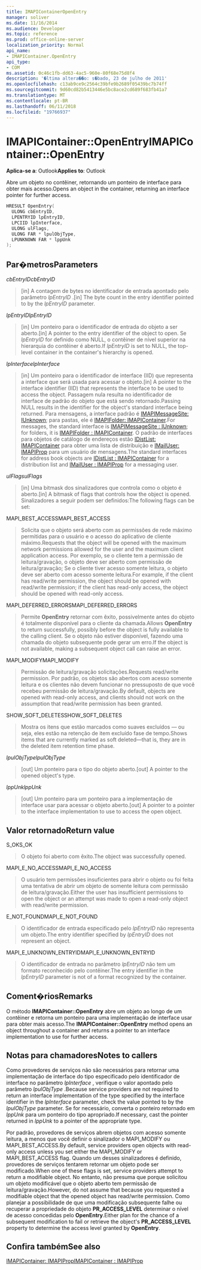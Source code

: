 ```yaml
---
title: IMAPIContainerOpenEntry
manager: soliver
ms.date: 11/16/2014
ms.audience: Developer
ms.topic: reference
ms.prod: office-online-server
localization_priority: Normal
api_name:
- IMAPIContainer.OpenEntry
api_type:
- COM
ms.assetid: 0c46c1fb-dd63-4ac5-960e-80f68e75d8f4
description: '�ltima altera��o: s�bado, 23 de julho de 2011'
ms.openlocfilehash: c13ab9ce9c2564c39bfe9b2689f05439bc7b74ff
ms.sourcegitcommit: 9d60cd82b5413446e5bc8ace2cd689f683fb41a7
ms.translationtype: MT
ms.contentlocale: pt-BR
ms.lasthandoff: 06/11/2018
ms.locfileid: "19766937"
---
```

# <a name="imapicontaineropenentry"></a><span data-ttu-id="0f29c-103">IMAPIContainer::OpenEntry</span><span class="sxs-lookup"><span data-stu-id="0f29c-103">IMAPIContainer::OpenEntry</span></span>

  
  
<span data-ttu-id="0f29c-104">**Aplica-se a**: Outlook</span><span class="sxs-lookup"><span data-stu-id="0f29c-104">**Applies to**: Outlook</span></span> 
  
<span data-ttu-id="0f29c-105">Abre um objeto no contêiner, retornando um ponteiro de interface para obter mais acesso.</span><span class="sxs-lookup"><span data-stu-id="0f29c-105">Opens an object in the container, returning an interface pointer for further access.</span></span>
  
```cpp
HRESULT OpenEntry(
  ULONG cbEntryID,
  LPENTRYID lpEntryID,
  LPCIID lpInterface,
  ULONG ulFlags,
  ULONG FAR * lpulObjType,
  LPUNKNOWN FAR * lppUnk
);
```

## <a name="parameters"></a><span data-ttu-id="0f29c-106">Par�metros</span><span class="sxs-lookup"><span data-stu-id="0f29c-106">Parameters</span></span>

 <span data-ttu-id="0f29c-107">_cbEntryID_</span><span class="sxs-lookup"><span data-stu-id="0f29c-107">_cbEntryID_</span></span>
  
> <span data-ttu-id="0f29c-108">[in] A contagem de bytes no identificador de entrada apontado pelo parâmetro _lpEntryID_ .</span><span class="sxs-lookup"><span data-stu-id="0f29c-108">[in] The byte count in the entry identifier pointed to by the  _lpEntryID_ parameter.</span></span> 
    
 <span data-ttu-id="0f29c-109">_lpEntryID_</span><span class="sxs-lookup"><span data-stu-id="0f29c-109">_lpEntryID_</span></span>
  
> <span data-ttu-id="0f29c-110">[in] Um ponteiro para o identificador de entrada do objeto a ser aberto.</span><span class="sxs-lookup"><span data-stu-id="0f29c-110">[in] A pointer to the entry identifier of the object to open.</span></span> <span data-ttu-id="0f29c-111">Se _lpEntryID_ for definido como NULL, o contêiner de nível superior na hierarquia do contêiner é aberto.</span><span class="sxs-lookup"><span data-stu-id="0f29c-111">If  _lpEntryID_ is set to NULL, the top-level container in the container's hierarchy is opened.</span></span> 
    
 <span data-ttu-id="0f29c-112">_lpInterface_</span><span class="sxs-lookup"><span data-stu-id="0f29c-112">_lpInterface_</span></span>
  
> <span data-ttu-id="0f29c-113">[in] Um ponteiro para o identificador de interface (IID) que representa a interface que será usada para acessar o objeto.</span><span class="sxs-lookup"><span data-stu-id="0f29c-113">[in] A pointer to the interface identifier (IID) that represents the interface to be used to access the object.</span></span> <span data-ttu-id="0f29c-114">Passagem nula resulta no identificador de interface de padrão do objeto que está sendo retornado.</span><span class="sxs-lookup"><span data-stu-id="0f29c-114">Passing NULL results in the identifier for the object's standard interface being returned.</span></span> <span data-ttu-id="0f29c-115">Para mensagens, a interface padrão é [IMAPIMessageSite: IUnknown](imapimessagesiteiunknown.md); para pastas, ele é [IMAPIFolder: IMAPIContainer](imapifolderimapicontainer.md).</span><span class="sxs-lookup"><span data-stu-id="0f29c-115">For messages, the standard interface is [IMAPIMessageSite : IUnknown](imapimessagesiteiunknown.md); for folders, it is [IMAPIFolder : IMAPIContainer](imapifolderimapicontainer.md).</span></span> <span data-ttu-id="0f29c-116">O padrão de interfaces para objetos de catálogo de endereços estão [IDistList: IMAPIContainer](idistlistimapicontainer.md) para obter uma lista de distribuição e [IMailUser: IMAPIProp](imailuserimapiprop.md) para um usuário de mensagens.</span><span class="sxs-lookup"><span data-stu-id="0f29c-116">The standard interfaces for address book objects are [IDistList : IMAPIContainer](idistlistimapicontainer.md) for a distribution list and [IMailUser : IMAPIProp](imailuserimapiprop.md) for a messaging user.</span></span> 
    
 <span data-ttu-id="0f29c-117">_ulFlags_</span><span class="sxs-lookup"><span data-stu-id="0f29c-117">_ulFlags_</span></span>
  
> <span data-ttu-id="0f29c-118">[in] Uma bitmask dos sinalizadores que controla como o objeto é aberto.</span><span class="sxs-lookup"><span data-stu-id="0f29c-118">[in] A bitmask of flags that controls how the object is opened.</span></span> <span data-ttu-id="0f29c-119">Sinalizadores a seguir podem ser definidos:</span><span class="sxs-lookup"><span data-stu-id="0f29c-119">The following flags can be set:</span></span>
    
<span data-ttu-id="0f29c-120">MAPI_BEST_ACCESS</span><span class="sxs-lookup"><span data-stu-id="0f29c-120">MAPI_BEST_ACCESS</span></span> 
  
> <span data-ttu-id="0f29c-121">Solicita que o objeto será aberto com as permissões de rede máximo permitidas para o usuário e o acesso do aplicativo de cliente máximo.</span><span class="sxs-lookup"><span data-stu-id="0f29c-121">Requests that the object will be opened with the maximum network permissions allowed for the user and the maximum client application access.</span></span> <span data-ttu-id="0f29c-122">Por exemplo, se o cliente tem a permissão de leitura/gravação, o objeto deve ser aberto com permissão de leitura/gravação; Se o cliente tiver acesso somente leitura, o objeto deve ser aberto com acesso somente leitura.</span><span class="sxs-lookup"><span data-stu-id="0f29c-122">For example, if the client has read/write permission, the object should be opened with read/write permission; if the client has read-only access, the object should be opened with read-only access.</span></span> 
    
<span data-ttu-id="0f29c-123">MAPI_DEFERRED_ERRORS</span><span class="sxs-lookup"><span data-stu-id="0f29c-123">MAPI_DEFERRED_ERRORS</span></span> 
  
> <span data-ttu-id="0f29c-124">Permite **OpenEntry** retornar com êxito, possivelmente antes do objeto é totalmente disponível para o cliente da chamada.</span><span class="sxs-lookup"><span data-stu-id="0f29c-124">Allows **OpenEntry** to return successfully, possibly before the object is fully available to the calling client.</span></span> <span data-ttu-id="0f29c-125">Se o objeto não estiver disponível, fazendo uma chamada do objeto subsequente pode gerar um erro.</span><span class="sxs-lookup"><span data-stu-id="0f29c-125">If the object is not available, making a subsequent object call can raise an error.</span></span> 
    
<span data-ttu-id="0f29c-126">MAPI_MODIFY</span><span class="sxs-lookup"><span data-stu-id="0f29c-126">MAPI_MODIFY</span></span> 
  
> <span data-ttu-id="0f29c-127">Permissão de leitura/gravação solicitações.</span><span class="sxs-lookup"><span data-stu-id="0f29c-127">Requests read/write permission.</span></span> <span data-ttu-id="0f29c-128">Por padrão, os objetos são abertos com acesso somente leitura e os clientes não devem funcionar no pressuposto de que você recebeu permissão de leitura/gravação.</span><span class="sxs-lookup"><span data-stu-id="0f29c-128">By default, objects are opened with read-only access, and clients should not work on the assumption that read/write permission has been granted.</span></span> 
    
<span data-ttu-id="0f29c-129">SHOW_SOFT_DELETES</span><span class="sxs-lookup"><span data-stu-id="0f29c-129">SHOW_SOFT_DELETES</span></span>
  
> <span data-ttu-id="0f29c-130">Mostra os itens que estão marcados como suaves excluídos — ou seja, eles estão na retenção de item excluído fase de tempo.</span><span class="sxs-lookup"><span data-stu-id="0f29c-130">Shows items that are currently marked as soft deleted—that is, they are in the deleted item retention time phase.</span></span>
    
 <span data-ttu-id="0f29c-131">_lpulObjType_</span><span class="sxs-lookup"><span data-stu-id="0f29c-131">_lpulObjType_</span></span>
  
> <span data-ttu-id="0f29c-132">[out] Um ponteiro para o tipo do objeto aberto.</span><span class="sxs-lookup"><span data-stu-id="0f29c-132">[out] A pointer to the opened object's type.</span></span>
    
 <span data-ttu-id="0f29c-133">_lppUnk_</span><span class="sxs-lookup"><span data-stu-id="0f29c-133">_lppUnk_</span></span>
  
> <span data-ttu-id="0f29c-134">[out] Um ponteiro para um ponteiro para a implementação de interface usar para acessar o objeto aberto.</span><span class="sxs-lookup"><span data-stu-id="0f29c-134">[out] A pointer to a pointer to the interface implementation to use to access the open object.</span></span>
    
## <a name="return-value"></a><span data-ttu-id="0f29c-135">Valor retornado</span><span class="sxs-lookup"><span data-stu-id="0f29c-135">Return value</span></span>

<span data-ttu-id="0f29c-136">S_OK</span><span class="sxs-lookup"><span data-stu-id="0f29c-136">S_OK</span></span> 
  
> <span data-ttu-id="0f29c-137">O objeto foi aberto com êxito.</span><span class="sxs-lookup"><span data-stu-id="0f29c-137">The object was successfully opened.</span></span>
    
<span data-ttu-id="0f29c-138">MAPI_E_NO_ACCESS</span><span class="sxs-lookup"><span data-stu-id="0f29c-138">MAPI_E_NO_ACCESS</span></span> 
  
> <span data-ttu-id="0f29c-139">O usuário tem permissões insuficientes para abrir o objeto ou foi feita uma tentativa de abrir um objeto de somente leitura com permissão de leitura/gravação.</span><span class="sxs-lookup"><span data-stu-id="0f29c-139">Either the user has insufficient permissions to open the object or an attempt was made to open a read-only object with read/write permission.</span></span>
    
<span data-ttu-id="0f29c-140">E_NOT_FOUND</span><span class="sxs-lookup"><span data-stu-id="0f29c-140">MAPI_E_NOT_FOUND</span></span> 
  
> <span data-ttu-id="0f29c-141">O identificador de entrada especificado pelo _lpEntryID_ não representa um objeto.</span><span class="sxs-lookup"><span data-stu-id="0f29c-141">The entry identifier specified by  _lpEntryID_ does not represent an object.</span></span> 
    
<span data-ttu-id="0f29c-142">MAPI_E_UNKNOWN_ENTRYID</span><span class="sxs-lookup"><span data-stu-id="0f29c-142">MAPI_E_UNKNOWN_ENTRYID</span></span> 
  
> <span data-ttu-id="0f29c-143">O identificador de entrada no parâmetro _lpEntryID_ não tem um formato reconhecido pelo contêiner.</span><span class="sxs-lookup"><span data-stu-id="0f29c-143">The entry identifier in the  _lpEntryID_ parameter is not of a format recognized by the container.</span></span> 
    
## <a name="remarks"></a><span data-ttu-id="0f29c-144">Coment�rios</span><span class="sxs-lookup"><span data-stu-id="0f29c-144">Remarks</span></span>

<span data-ttu-id="0f29c-145">O método **IMAPIContainer::OpenEntry** abre um objeto ao longo de um contêiner e retorna um ponteiro para uma implementação de interface usar para obter mais acesso.</span><span class="sxs-lookup"><span data-stu-id="0f29c-145">The **IMAPIContainer::OpenEntry** method opens an object throughout a container and returns a pointer to an interface implementation to use for further access.</span></span> 
  
## <a name="notes-to-callers"></a><span data-ttu-id="0f29c-146">Notas para chamadores</span><span class="sxs-lookup"><span data-stu-id="0f29c-146">Notes to callers</span></span>

<span data-ttu-id="0f29c-147">Como provedores de serviços não são necessários para retornar uma implementação de interface do tipo especificado pelo identificador de interface no parâmetro _lpInterface_ , verifique o valor apontado pelo parâmetro _lpulObjType_ .</span><span class="sxs-lookup"><span data-stu-id="0f29c-147">Because service providers are not required to return an interface implementation of the type specified by the interface identifier in the  _lpInterface_ parameter, check the value pointed to by the  _lpulObjType_ parameter.</span></span> <span data-ttu-id="0f29c-148">Se for necessário, converta o ponteiro retornado em _lppUnk_ para um ponteiro do tipo apropriado.</span><span class="sxs-lookup"><span data-stu-id="0f29c-148">If necessary, cast the pointer returned in  _lppUnk_ to a pointer of the appropriate type.</span></span> 
  
<span data-ttu-id="0f29c-149">Por padrão, provedores de serviços abrem objetos com acesso somente leitura, a menos que você definir o sinalizador o MAPI_MODIFY ou MAPI_BEST_ACCESS.</span><span class="sxs-lookup"><span data-stu-id="0f29c-149">By default, service providers open objects with read-only access unless you set either the MAPI_MODIFY or MAPI_BEST_ACCESS flag.</span></span> <span data-ttu-id="0f29c-150">Quando um desses sinalizadores é definido, provedores de serviços tentarem retornar um objeto pode ser modificado.</span><span class="sxs-lookup"><span data-stu-id="0f29c-150">When one of these flags is set, service providers attempt to return a modifiable object.</span></span> <span data-ttu-id="0f29c-151">No entanto, não presuma que porque solicitou um objeto modificável que o objeto aberto tem permissão de leitura/gravação.</span><span class="sxs-lookup"><span data-stu-id="0f29c-151">However, do not assume that because you requested a modifiable object that the opened object has read/write permission.</span></span> <span data-ttu-id="0f29c-152">Como planejar a possibilidade de que uma modificação subsequente falhe ou recuperar a propriedade do objeto **PR_ACCESS_LEVEL** determinar o nível de acesso concedidas pelo **OpenEntry**.</span><span class="sxs-lookup"><span data-stu-id="0f29c-152">Either plan for the chance of a subsequent modification to fail or retrieve the object's **PR_ACCESS_LEVEL** property to determine the access level granted by **OpenEntry**.</span></span>
  
## <a name="see-also"></a><span data-ttu-id="0f29c-153">Confira também</span><span class="sxs-lookup"><span data-stu-id="0f29c-153">See also</span></span>



[<span data-ttu-id="0f29c-154">IMAPIContainer: IMAPIProp</span><span class="sxs-lookup"><span data-stu-id="0f29c-154">IMAPIContainer : IMAPIProp</span></span>](imapicontainerimapiprop.md)

